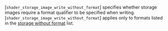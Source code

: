 [`shader_storage_image_write_without_format`] specifies whether storage
images require a format qualifier to be specified when writing.
[`shader_storage_image_write_without_format`] applies only to formats
listed in the [storage without
format](https://www.khronos.org/registry/vulkan/specs/1.3-extensions/html/vkspec.html#formats-without-shader-storage-format) list.